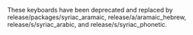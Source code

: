 These keyboards have been deprecated and replaced by release/packages/syriac_aramaic, 
release/a/aramaic_hebrew, release/s/syriac_arabic, and release/s/syriac_phonetic.

